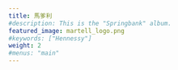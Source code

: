 ```yaml
---
title: 馬爹利
#description: This is the "Springbank" album.
featured_image: martell_logo.png
#keywords: ["Hennessy"]
weight: 2
#menus: "main"
---
```

